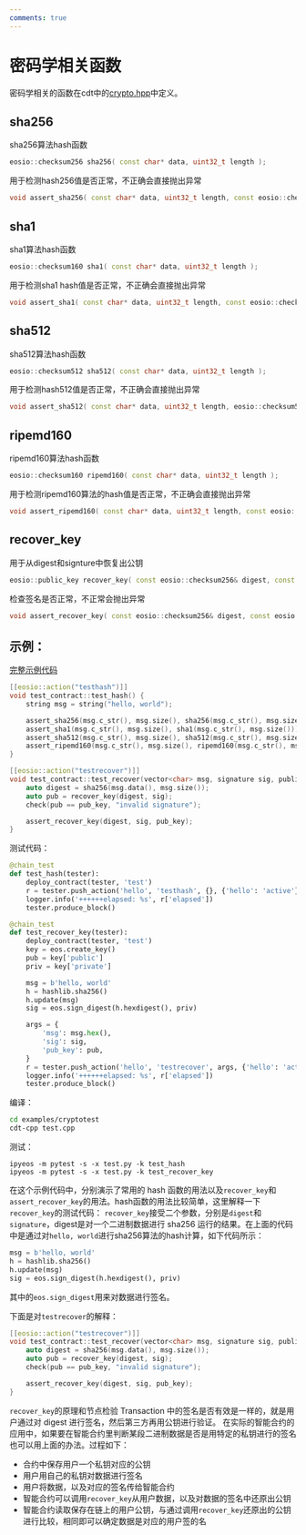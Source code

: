 ```yaml
---
comments: true
---
```


# 密码学相关函数

密码学相关的函数在cdt中的[crypto.hpp](https://github.com/AntelopeIO/cdt/blob/6f9531319ded3633d47676f4d1ab57b9001ff985/libraries/eosiolib/core/eosio/crypto.hpp)中定义。


## sha256

sha256算法hash函数

```cpp
eosio::checksum256 sha256( const char* data, uint32_t length );
```

用于检测hash256值是否正常，不正确会直接抛出异常

```cpp
void assert_sha256( const char* data, uint32_t length, const eosio::checksum256& hash );
```

## sha1

sha1算法hash函数

```cpp
eosio::checksum160 sha1( const char* data, uint32_t length );
```

用于检测sha1 hash值是否正常，不正确会直接抛出异常

```cpp
void assert_sha1( const char* data, uint32_t length, const eosio::checksum160& hash );
```

## sha512

sha512算法hash函数

```cpp
eosio::checksum512 sha512( const char* data, uint32_t length );
```

用于检测hash512值是否正常，不正确会直接抛出异常

```cpp
void assert_sha512( const char* data, uint32_t length, eosio::checksum512& hash);
```

## ripemd160

ripemd160算法hash函数

```cpp
eosio::checksum160 ripemd160( const char* data, uint32_t length );
```

用于检测ripemd160算法的hash值是否正常，不正确会直接抛出异常

```cpp
void assert_ripemd160( const char* data, uint32_t length, const eosio::checksum160& hash );
```

## recover_key

用于从digest和signture中恢复出公钥

```cpp
eosio::public_key recover_key( const eosio::checksum256& digest, const eosio::signature& sig );
```

检查签名是否正常，不正常会抛出异常

```cpp
void assert_recover_key( const eosio::checksum256& digest, const eosio::signature& sig, const eosio::public_key& pubkey );
```

## 示例：

[完整示例代码](https://github.com/learnforpractice/cppscdk-book/tree/master/examples/cryptotest)

```cpp
[[eosio::action("testhash")]]
void test_contract::test_hash() {
    string msg = string("hello, world");

    assert_sha256(msg.c_str(), msg.size(), sha256(msg.c_str(), msg.size()));
    assert_sha1(msg.c_str(), msg.size(), sha1(msg.c_str(), msg.size()));
    assert_sha512(msg.c_str(), msg.size(), sha512(msg.c_str(), msg.size()));
    assert_ripemd160(msg.c_str(), msg.size(), ripemd160(msg.c_str(), msg.size()));
}

[[eosio::action("testrecover")]]
void test_contract::test_recover(vector<char> msg, signature sig, public_key pub_key) {
    auto digest = sha256(msg.data(), msg.size());
    auto pub = recover_key(digest, sig);
    check(pub == pub_key, "invalid signature");

    assert_recover_key(digest, sig, pub_key);
}
```

测试代码：

```python
@chain_test
def test_hash(tester):
    deploy_contract(tester, 'test')
    r = tester.push_action('hello', 'testhash', {}, {'hello': 'active'})
    logger.info('++++++elapsed: %s', r['elapsed'])
    tester.produce_block()

@chain_test
def test_recover_key(tester):
    deploy_contract(tester, 'test')
    key = eos.create_key()
    pub = key['public']
    priv = key['private']

    msg = b'hello, world'
    h = hashlib.sha256()
    h.update(msg)
    sig = eos.sign_digest(h.hexdigest(), priv)

    args = {
        'msg': msg.hex(),
        'sig': sig,
        'pub_key': pub,
    }
    r = tester.push_action('hello', 'testrecover', args, {'hello': 'active'})
    logger.info('++++++elapsed: %s', r['elapsed'])
    tester.produce_block()
```

编译：

```bash
cd examples/cryptotest
cdt-cpp test.cpp
```

测试：

```
ipyeos -m pytest -s -x test.py -k test_hash
ipyeos -m pytest -s -x test.py -k test_recover_key
```

在这个示例代码中，分别演示了常用的 hash 函数的用法以及`recover_key`和`assert_recover_key`的用法。hash函数的用法比较简单，这里解释一下`recover_key`的测试代码：
`recover_key`接受二个参数，分别是`digest`和`signature`，digest是对一个二进制数据进行 sha256 运行的结果。在上面的代码中是通过对`hello, world`进行sha256算法的hash计算，如下代码所示：

```python
msg = b'hello, world'
h = hashlib.sha256()
h.update(msg)
sig = eos.sign_digest(h.hexdigest(), priv)
```

其中的`eos.sign_digest`用来对数据进行签名。


下面是对`testrecover`的解释：

```cpp
[[eosio::action("testrecover")]]
void test_contract::test_recover(vector<char> msg, signature sig, public_key pub_key) {
    auto digest = sha256(msg.data(), msg.size());
    auto pub = recover_key(digest, sig);
    check(pub == pub_key, "invalid signature");

    assert_recover_key(digest, sig, pub_key);
}
```

`recover_key`的原理和节点检验 Transaction 中的签名是否有效是一样的，就是用户通过对 digest 进行签名，然后第三方再用公钥进行验证。
在实际的智能合约的应用中，如果要在智能合约里判断某段二进制数据是否是用特定的私钥进行的签名也可以用上面的办法。过程如下：

- 合约中保存用户一个私钥对应的公钥
- 用户用自己的私钥对数据进行签名
- 用户将数据，以及对应的签名传给智能合约
- 智能合约可以调用`recover_key`从用户数据，以及对数据的签名中还原出公钥
- 智能合约读取保存在链上的用户公钥，与通过调用`recover_key`还原出的公钥进行比较，相同即可以确定数据是对应的用户签的名
